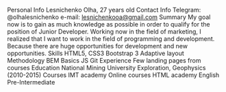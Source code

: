 Personal Info
Lesnichenko Olha, 27 years old
Contact Info
Telegram: @olhalesnichenko
e-mail: lesnichenkooa@gmail.com
Summary
My goal now is to gain as much knowledge as possible in order to qualify for the position of Junior Developer. Working now in the field of marketing, I realized that I want to work in the field of programming and development. Because there are huge opportunities for development and new opportunities.
Skills
HTML5, CSS3
Bootstrap 3
Adaptive layout
Methodology BEM
Basics JS
Git
Experience
Few landing pages from courses
Education
National Mining University
Exploration, Geophysics (2010-2015) 
Courses IMT academy
Online courses HTML academy 
English
Pre-Intermediate 
